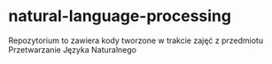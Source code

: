 # natural-language-processing

Repozytorium to zawiera kody tworzone w trakcie zajęć z przedmiotu Przetwarzanie Języka Naturalnego
